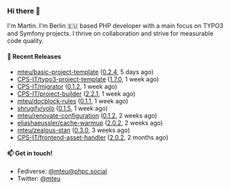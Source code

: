 ### Hi there 👋

I'm Martin. I'm Berlin 🇪🇺 based PHP developer with a main focus on TYPO3 and Symfony projects. I thrive on
collaboration and strive for measurable code quality.

#### 🚀 Recent Releases

- [mteu/basic-project-template](https://github.com/mteu/basic-project-template) ([0.2.4](https://github.com/mteu/basic-project-template/releases/tag/0.2.4), 5 days ago)
- [CPS-IT/typo3-project-template](https://github.com/CPS-IT/typo3-project-template) ([1.7.0](https://github.com/CPS-IT/typo3-project-template/releases/tag/1.7.0), 1 week ago)
- [CPS-IT/migrator](https://github.com/CPS-IT/migrator) ([0.1.2](https://github.com/CPS-IT/migrator/releases/tag/0.1.2), 1 week ago)
- [CPS-IT/project-builder](https://github.com/CPS-IT/project-builder) ([2.2.1](https://github.com/CPS-IT/project-builder/releases/tag/2.2.1), 1 week ago)
- [mteu/docblock-rules](https://github.com/mteu/docblock-rules) ([0.1.1](https://github.com/mteu/docblock-rules/releases/tag/0.1.1), 1 week ago)
- [shrugify/yolo](https://github.com/shrugify/yolo) ([0.1.5](https://github.com/shrugify/yolo/releases/tag/0.1.5), 1 week ago)
- [mteu/renovate-configuration](https://github.com/mteu/renovate-configuration) ([0.1.2](https://github.com/mteu/renovate-configuration/releases/tag/0.1.2), 2 weeks ago)
- [eliashaeussler/cache-warmup](https://github.com/eliashaeussler/cache-warmup) ([2.0.2](https://github.com/eliashaeussler/cache-warmup/releases/tag/2.0.2), 2 weeks ago)
- [mteu/zealous-stan](https://github.com/mteu/zealous-stan) ([0.3.0](https://github.com/mteu/zealous-stan/releases/tag/0.3.0), 3 weeks ago)
- [CPS-IT/frontend-asset-handler](https://github.com/CPS-IT/frontend-asset-handler) ([2.0.2](https://github.com/CPS-IT/frontend-asset-handler/releases/tag/2.0.2), 2 months ago)

#### 📫 Get in touch!

- Fediverse: [@mteu@phpc.social](https://phpc.social/@mteu)
- Twitter: [@mteu](https://twitter.com/mteu)
